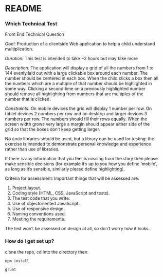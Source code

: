 # README #

### Which Technical Test ###

Front End Technical Question

*Goal​*: Production of a client­side Web application to help a child understand multiplication.

*Duration:* ​This test is intended to take ~2 hours but may take more

*Description:*​ The application will display a grid of all the numbers from 1 to 144 evenly laid out
with a large clickable box around each number. The number should be centered in each box.
When the child clicks a box then all the numbers which are a multiple of that number should be
highlighted in some way. Clicking a second time on a previously highlighted number should
remove all highlighting from numbers that are multiples of the number that is clicked.

*Constraints:* ​On mobile devices the grid will display 1 number per row. On tablet devices 2
numbers per row and on desktop and larger devices 3 numbers per row. The numbers should
fill their rows equally. When the screen width grows very large a margin should appear either
side of the grid so that the boxes don’t keep getting larger.

No code libraries should be used, but a library can be used for testing: the exercise is intended
to demonstrate personal knowledge and experience rather than use of libraries.

If there is any information that you feel is missing from the story then please make sensible
decisions (for example it’s up to you how you define ‘mobile’, as long as it’s sensible, similarly
please define highlighting).

Criteria for assessment: ​Important things that will be assessed are:

1. Project layout.
2. Coding style (HTML, CSS, JavaScript and tests).
3. The test code that you write.
4. Use of object­oriented JavaScript.
5. Use of responsive design.
6. Naming conventions used.
7. Meeting the requirements.

The test won’t be assessed on design at all, so don’t worry how it looks.

### How do I get set up? ###

clone the repo, cd into the directory then:

`npm install`

`grunt`